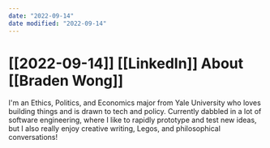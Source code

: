 ```yaml
---
date: "2022-09-14"
date modified: "2022-09-14"
---
```


# [[2022-09-14]] [[LinkedIn]] About [[Braden Wong]]
I'm an Ethics, Politics, and Economics major from Yale University who loves building things and is drawn to tech and policy. Currently dabbled in a lot of software engineering, where I like to rapidly prototype and test new ideas, but I also really enjoy creative writing, Legos, and philosophical conversations!
